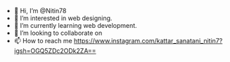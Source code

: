 - 👋 Hi, I’m @Nitin78
- 👀 I’m interested in web designing.
- 🌱 I’m currently learning web development.
- 💞️ I’m looking to collaborate on
- 📫 How to reach me https://www.instagram.com/kattar_sanatani_nitin7?igsh=OGQ5ZDc2ODk2ZA==

<!---
Nitin78/Nitin78 is a ✨ special ✨ repository because its `README.md` (this file) appears on your GitHub profile.
You can click the Preview link to take a look at your changes.
--->
